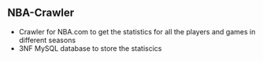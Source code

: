 ## NBA-Crawler
- Crawler for NBA.com to get the statistics for all the players and games in different seasons
- 3NF MySQL database to store the statiscics 
